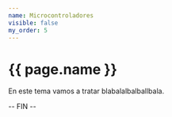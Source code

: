 ```yaml
---
name: Microcontroladores
visible: false
my_order: 5
---
```


# {{ page.name }}

En este tema vamos a tratar blabalalbalballbala.

-- FIN --